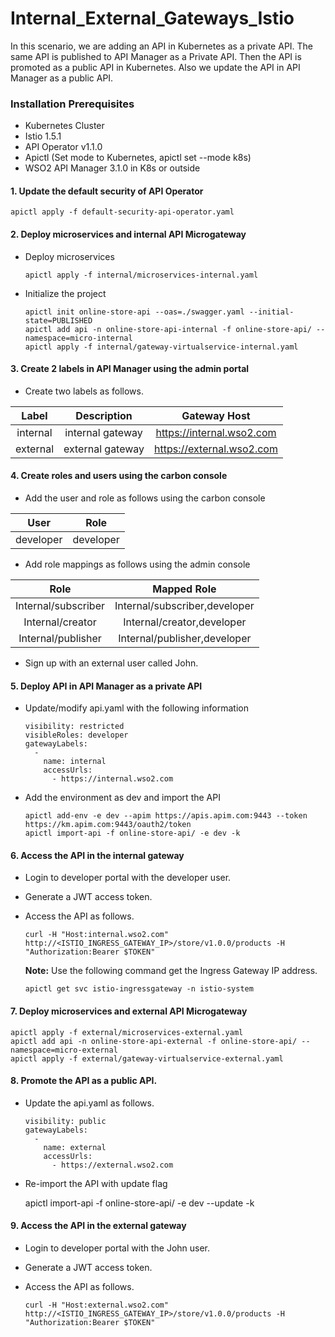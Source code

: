 # Internal_External_Gateways_Istio

In this scenario, we are adding an API in Kubernetes as a private API. The same API is published to API Manager as a Private API. Then the API is promoted as a public API in Kubernetes. Also we update the API in API Manager as a public API.

### Installation Prerequisites

- Kubernetes Cluster
- Istio 1.5.1
- API Operator v1.1.0
- Apictl (Set mode to Kubernetes, apictl set --mode k8s)
- WSO2 API Manager 3.1.0 in K8s or outside

#### 1. Update the default security of API Operator

    apictl apply -f default-security-api-operator.yaml
    
#### 2. Deploy microservices and internal API Microgateway

- Deploy microservices

    ```
    apictl apply -f internal/microservices-internal.yaml
    ```
    
    
- Initialize the project
  
  ```
  apictl init online-store-api --oas=./swagger.yaml --initial-state=PUBLISHED
  apictl add api -n online-store-api-internal -f online-store-api/ --namespace=micro-internal
  apictl apply -f internal/gateway-virtualservice-internal.yaml
  ```


#### 3. Create 2 labels in API Manager using the admin portal

- Create two labels as follows.

|  Label   | Description      |   Gateway Host            |
| :------: |:----------------:|:-------------------------:|
| internal | internal gateway | https://internal.wso2.com |
| external | external gateway | https://external.wso2.com |


#### 4. Create roles and users using the carbon console

- Add the user and role as follows using the carbon console

|  User     | Role      |   
| :------:  |:---------:|
| developer | developer | 

- Add role mappings as follows using the admin console

|  Role               |  Mapped Role                  |   
| :------:            |:---------:                    |
| Internal/subscriber | Internal/subscriber,developer | 
| Internal/creator	  | Internal/creator,developer	  |
| Internal/publisher  | Internal/publisher,developer  |

- Sign up with an external user called John.

#### 5. Deploy API in API Manager as a private API
    
- Update/modify api.yaml with the following information
    
    ```
    visibility: restricted
    visibleRoles: developer
    gatewayLabels:
      -
        name: internal
        accessUrls:
          - https://internal.wso2.com
    ```

- Add the environment as dev and import the API
    
    ```
    apictl add-env -e dev --apim https://apis.apim.com:9443 --token https://km.apim.com:9443/oauth2/token    
    apictl import-api -f online-store-api/ -e dev -k
    ```
    
#### 6. Access the API in the internal gateway

- Login to developer portal with the developer user.
- Generate a JWT access token.
- Access the API as follows.

    ```
    curl -H "Host:internal.wso2.com" http://<ISTIO_INGRESS_GATEWAY_IP>/store/v1.0.0/products -H "Authorization:Bearer $TOKEN" 
    ```
    
    **Note:** Use the following command get the Ingress Gateway IP address. 
    ```
    apictl get svc istio-ingressgateway -n istio-system
    ```

#### 7. Deploy microservices and external API Microgateway

    apictl apply -f external/microservices-external.yaml
    apictl add api -n online-store-api-external -f online-store-api/ --namespace=micro-external
    apictl apply -f external/gateway-virtualservice-external.yaml

#### 8. Promote the API as a public API.

- Update the api.yaml as follows.

    ```
    visibility: public
    gatewayLabels:
      -
        name: external
        accessUrls:
          - https://external.wso2.com
    ```

- Re-import the API with update flag

    apictl import-api -f online-store-api/ -e dev --update -k

#### 9. Access the API in the external gateway

- Login to developer portal with the John user.
- Generate a JWT access token.
- Access the API as follows.

    ```
    curl -H "Host:external.wso2.com" http://<ISTIO_INGRESS_GATEWAY_IP>/store/v1.0.0/products -H "Authorization:Bearer $TOKEN"  
    ```
